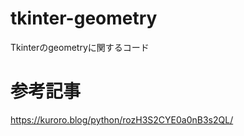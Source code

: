 # tkinter-geometry
Tkinterのgeometryに関するコード

# 参考記事
https://kuroro.blog/python/rozH3S2CYE0a0nB3s2QL/
